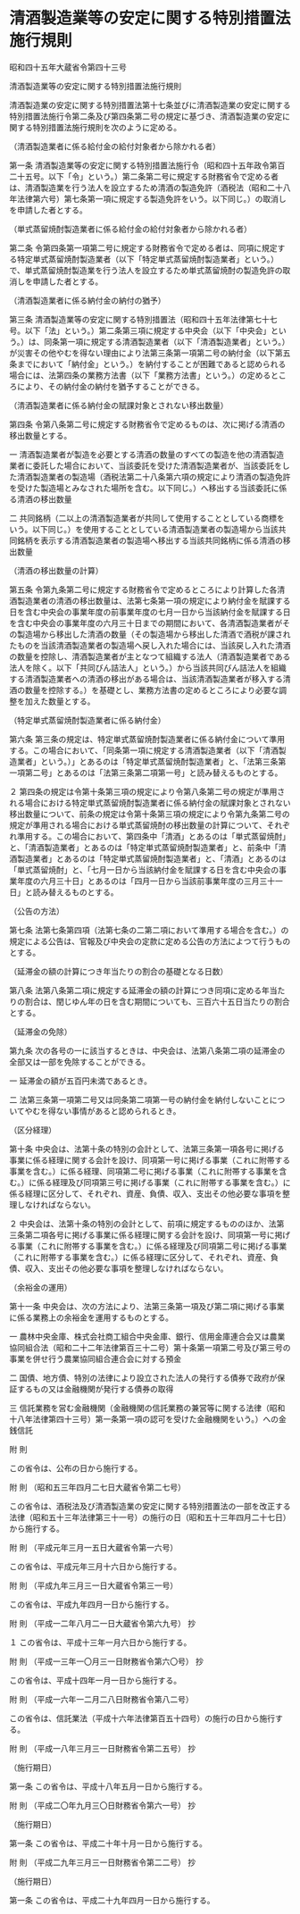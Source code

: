 # 清酒製造業等の安定に関する特別措置法施行規則

昭和四十五年大蔵省令第四十三号

清酒製造業等の安定に関する特別措置法施行規則

清酒製造業の安定に関する特別措置法第十七条並びに清酒製造業の安定に関する特別措置法施行令第二条及び第四条第二号の規定に基づき、清酒製造業の安定に関する特別措置法施行規則を次のように定める。

（清酒製造業者に係る給付金の給付対象者から除かれる者）

第一条 清酒製造業等の安定に関する特別措置法施行令（昭和四十五年政令第百二十五号。以下「令」という。）第二条第二号に規定する財務省令で定める者は、清酒製造業を行う法人を設立するため清酒の製造免許（酒税法（昭和二十八年法律第六号）第七条第一項に規定する製造免許をいう。以下同じ。）の取消しを申請した者とする。

（単式蒸留焼酎製造業者に係る給付金の給付対象者から除かれる者）

第二条 令第四条第一項第二号に規定する財務省令で定める者は、同項に規定する特定単式蒸留焼酎製造業者（以下「特定単式蒸留焼酎製造業者」という。）で、単式蒸留焼酎製造業を行う法人を設立するため単式蒸留焼酎の製造免許の取消しを申請した者とする。

（清酒製造業者に係る納付金の納付の猶予）

第三条 清酒製造業等の安定に関する特別措置法（昭和四十五年法律第七十七号。以下「法」という。）第二条第三項に規定する中央会（以下「中央会」という。）は、同条第一項に規定する清酒製造業者（以下「清酒製造業者」という。）が災害その他やむを得ない理由により法第三条第一項第二号の納付金（以下第五条までにおいて「納付金」という。）を納付することが困難であると認められる場合には、法第四条の業務方法書（以下「業務方法書」という。）の定めるところにより、その納付金の納付を猶予することができる。

（清酒製造業者に係る納付金の賦課対象とされない移出数量）

第四条 令第八条第二号に規定する財務省令で定めるものは、次に掲げる清酒の移出数量とする。

一 清酒製造業者が製造を必要とする清酒の数量のすべての製造を他の清酒製造業者に委託した場合において、当該委託を受けた清酒製造業者が、当該委託をした清酒製造業者の製造場（酒税法第二十八条第六項の規定により清酒の製造免許を受けた製造場とみなされた場所を含む。以下同じ。）へ移出する当該委託に係る清酒の移出数量

二 共同銘柄（二以上の清酒製造業者が共同して使用することとしている商標をいう。以下同じ。）を使用することとしている清酒製造業者の製造場から当該共同銘柄を表示する清酒製造業者の製造場へ移出する当該共同銘柄に係る清酒の移出数量

（清酒の移出数量の計算）

第五条 令第九条第二号に規定する財務省令で定めるところにより計算した各清酒製造業者の清酒の移出数量は、法第七条第一項の規定により納付金を賦課する日を含む中央会の事業年度の前事業年度の七月一日から当該納付金を賦課する日を含む中央会の事業年度の六月三十日までの期間において、各清酒製造業者がその製造場から移出した清酒の数量（その製造場から移出した清酒で酒税が課されたものを当該清酒製造業者の製造場へ戻し入れた場合には、当該戻し入れた清酒の数量を控除し、清酒製造業者が主となつて組織する法人（清酒製造業者である法人を除く。以下「共同びん詰法人」という。）から当該共同びん詰法人を組織する清酒製造業者への清酒の移出がある場合は、当該清酒製造業者が移入する清酒の数量を控除する。）を基礎とし、業務方法書の定めるところにより必要な調整を加えた数量とする。

（特定単式蒸留焼酎製造業者に係る納付金）

第六条 第三条の規定は、特定単式蒸留焼酎製造業者に係る納付金について準用する。この場合において、「同条第一項に規定する清酒製造業者（以下「清酒製造業者」という。）」とあるのは「特定単式蒸留焼酎製造業者」と、「法第三条第一項第二号」とあるのは「法第三条第二項第一号」と読み替えるものとする。

２ 第四条の規定は令第十条第三項の規定により令第八条第二号の規定が準用される場合における特定単式蒸留焼酎製造業者に係る納付金の賦課対象とされない移出数量について、前条の規定は令第十条第三項の規定により令第九条第二号の規定が準用される場合における単式蒸留焼酎の移出数量の計算について、それぞれ準用する。この場合において、第四条中「清酒」とあるのは「単式蒸留焼酎」と、「清酒製造業者」とあるのは「特定単式蒸留焼酎製造業者」と、前条中「清酒製造業者」とあるのは「特定単式蒸留焼酎製造業者」と、「清酒」とあるのは「単式蒸留焼酎」と、「七月一日から当該納付金を賦課する日を含む中央会の事業年度の六月三十日」とあるのは「四月一日から当該前事業年度の三月三十一日」と読み替えるものとする。

（公告の方法）

第七条 法第七条第四項（法第七条の二第二項において準用する場合を含む。）の規定による公告は、官報及び中央会の定款に定める公告の方法によつて行うものとする。

（延滞金の額の計算につき年当たりの割合の基礎となる日数）

第八条 法第八条第二項に規定する延滞金の額の計算につき同項に定める年当たりの割合は、閏じゆん年の日を含む期間についても、三百六十五日当たりの割合とする。

（延滞金の免除）

第九条 次の各号の一に該当するときは、中央会は、法第八条第二項の延滞金の全部又は一部を免除することができる。

一 延滞金の額が五百円未満であるとき。

二 法第三条第一項第二号又は同条第二項第一号の納付金を納付しないことについてやむを得ない事情があると認められるとき。

（区分経理）

第十条 中央会は、法第十条の特別の会計として、法第三条第一項各号に掲げる事業に係る経理に関する会計を設け、同項第一号に掲げる事業（これに附帯する事業を含む。）に係る経理、同項第二号に掲げる事業（これに附帯する事業を含む。）に係る経理及び同項第三号に掲げる事業（これに附帯する事業を含む。）に係る経理に区分して、それぞれ、資産、負債、収入、支出その他必要な事項を整理しなければならない。

２ 中央会は、法第十条の特別の会計として、前項に規定するもののほか、法第三条第二項各号に掲げる事業に係る経理に関する会計を設け、同項第一号に掲げる事業（これに附帯する事業を含む。）に係る経理及び同項第二号に掲げる事業（これに附帯する事業を含む。）に係る経理に区分して、それぞれ、資産、負債、収入、支出その他必要な事項を整理しなければならない。

（余裕金の運用）

第十一条 中央会は、次の方法により、法第三条第一項及び第二項に掲げる事業に係る業務上の余裕金を運用するものとする。

一 農林中央金庫、株式会社商工組合中央金庫、銀行、信用金庫連合会又は農業協同組合法（昭和二十二年法律第百三十二号）第十条第一項第二号及び第三号の事業を併せ行う農業協同組合連合会に対する預金

二 国債、地方債、特別の法律により設立された法人の発行する債券で政府が保証するもの又は金融機関が発行する債券の取得

三 信託業務を営む金融機関（金融機関の信託業務の兼営等に関する法律（昭和十八年法律第四十三号）第一条第一項の認可を受けた金融機関をいう。）への金銭信託

附 則

この省令は、公布の日から施行する。

附 則 （昭和五三年四月二七日大蔵省令第二七号）

この省令は、酒税法及び清酒製造業の安定に関する特別措置法の一部を改正する法律（昭和五十三年法律第三十一号）の施行の日（昭和五十三年四月二十七日）から施行する。

附 則 （平成元年三月一五日大蔵省令第一六号）

この省令は、平成元年三月十六日から施行する。

附 則 （平成九年三月三一日大蔵省令第三一号）

この省令は、平成九年四月一日から施行する。

附 則 （平成一二年八月二一日大蔵省令第六九号） 抄

１ この省令は、平成十三年一月六日から施行する。

附 則 （平成一三年一〇月三一日財務省令第六〇号） 抄

この省令は、平成十四年一月一日から施行する。

附 則 （平成一六年一二月二八日財務省令第八二号）

この省令は、信託業法（平成十六年法律第百五十四号）の施行の日から施行する。

附 則 （平成一八年三月三一日財務省令第二五号） 抄

（施行期日）

第一条 この省令は、平成十八年五月一日から施行する。

附 則 （平成二〇年九月三〇日財務省令第六一号） 抄

（施行期日）

第一条 この省令は、平成二十年十月一日から施行する。

附 則 （平成二九年三月三一日財務省令第二二号） 抄

（施行期日）

第一条 この省令は、平成二十九年四月一日から施行する。
